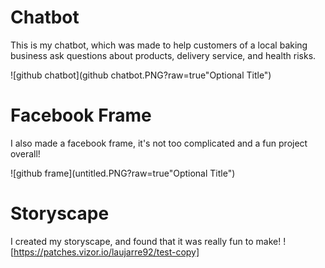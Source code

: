 # Chatbot
This is my chatbot, which was made to help customers of a local baking business ask questions about products, delivery service, and health risks.

![github chatbot](github chatbot.PNG?raw=true"Optional Title")
# Facebook Frame
I also made a facebook frame, it's not too complicated and a fun project overall!


![github frame](untitled.PNG?raw=true"Optional Title")
# Storyscape
I created my storyscape, and found that it was really fun to make!
![https://patches.vizor.io/laujarre92/test-copy]
<script src="/scripts/embed.js" data-vizorurl="https://patches.vizor.io/embed/laujarre92/test-copy" ></script>
